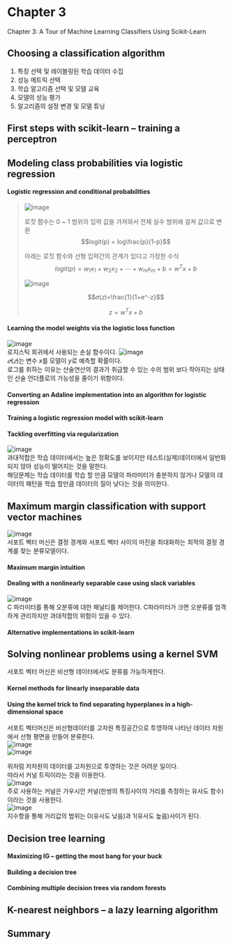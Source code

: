 # Chapter 3
Chapter 3: A Tour of Machine Learning Classifiers Using Scikit-Learn


## Choosing a classification algorithm  
1. 특징 선택 및 레이블링된 학습 데이터 수집  
2. 성능 메트릭 선택  
3. 학습 알고리즘 선택 및 모델 교육  
4. 모델의 성능 평가  
5. 알고리즘의 설정 변경 및 모델 튜닝  
## First steps with scikit-learn – training a perceptron  
## Modeling class probabilities via logistic regression  
#### Logistic regression and conditional probabilities  
>   
> ![image](https://user-images.githubusercontent.com/63633387/190896820-ccf2b591-c8b5-48c7-bc82-176092a4d640.png)
>    
> 로짓 함수는 0 ~ 1 범위의 입력 값을 가져와서 전체 실수 범위에 걸쳐 값으로 변환
> $$logit(p) = log\frac{p}{1-p}$$
>   
> 아래는 로짓 함수와 선형 입력간의 관계가 있다고 가정한 수식
> $$logit(p) = w_1x_1 + w_2x_2 + \cdots + w_mx_m + b = w^Tx + b$$
>   
> ![image](https://user-images.githubusercontent.com/63633387/190896834-31833ce8-95bb-4ef9-8844-3b435711b922.png)  
>  
>  $$𝜎(𝑧)=\frac{1}{1+e^-z}$$
>  
>  $$z = w^Tx + b$$
>   
#### Learning the model weights via the logistic loss function  
![image](https://user-images.githubusercontent.com/63633387/190898034-922d66c4-d11e-44a8-ab80-b2f3ae97ac8b.png)  
로지스틱 회귀에서 사용되는 손실 함수이다. 
![image](https://user-images.githubusercontent.com/63633387/190898058-e7ce0d9d-defe-495f-9f7f-cc0afd6c79d3.png)  
$𝜎(𝑧)$는 변수 $x$를 모델이 $y$로 예측할 확률이다.   
로그를 취하는 이유는 산술연산의 결과가 취급할 수 있는 수의 범위 보다 작아지는 상태인 산술 언더플로의 가능성을 줄이기 위함이다.
#### Converting an Adaline implementation into an algorithm for logistic regression  
#### Training a logistic regression model with scikit-learn  
#### Tackling overfitting via regularization  
![image](https://user-images.githubusercontent.com/63633387/190898417-16158175-2f38-4af6-b3c7-cf48612ddfa5.png)  
과대적합은 학습 데이터에서는 높은 정확도를 보이지만 테스트(실제)데이터에서 일반화되지 않아 성능이 떨어지는 것을 말한다.  
해당문제는 학습 데이터를 학습 할 만큼 모델의 파라미터가 충분하지 않거나 모델의 데이터의 패턴을 학습 할만큼 데이터의 질이 낮다는 것을 의미한다.  
## Maximum margin classification with support vector machines  
![image](https://user-images.githubusercontent.com/63633387/190898627-a644546d-54b3-4cb6-bd91-d7a1b0fd0563.png)  
서포트 벡터 머신은 결정 경계와 서포트 벡터 사이의 마진을 최대화하는 최적의 결정 경계를 찾는 분류모델이다. 
#### Maximum margin intuition  
#### Dealing with a nonlinearly separable case using slack variables  
![image](https://user-images.githubusercontent.com/63633387/190898826-7d2af00c-56ee-437a-a540-10ae916c1893.png)  
C 파라미터를 통해 오분류에 대한 패널티를 제어한다. C파라미터가 크면 오분류를 엄격하게 관리하지만 과대적합의 위험이 있을 수 있다.

#### Alternative implementations in scikit-learn  
## Solving nonlinear problems using a kernel SVM  
서포트 벡터 머신은 비선형 데이터에서도 분류를 가능하게한다.
#### Kernel methods for linearly inseparable data  
#### Using the kernel trick to find separating hyperplanes in a high-dimensional space  
서포트 벡터머신은 비선형데이터를 고차원 특징공간으로 투영하여 나타난 데이터 차원에서 선형 평면을 만들어 분류한다.  
![image](https://user-images.githubusercontent.com/63633387/190899073-398374da-4e48-4b56-8b2f-dfbc2c058cdb.png)  
![image](https://user-images.githubusercontent.com/63633387/190899087-d4120a30-d0fb-4fce-8916-f81d795a5d82.png)  
  
  위처럼 저차원의 데이터를 고차원으로 투영하는 것은 어려운 일이다.   
  따라서 커널 트릭이라는 것을 이용한다.  
  ![image](https://user-images.githubusercontent.com/63633387/190899396-37fdd0f2-2e36-4dff-9813-077e53c269bc.png)  
  주로 사용하는 커널은 가우시안 커널(한쌍의 특징사이의 거리를 측정하는 유사도 함수)이라는 것을 사용한다.   
  ![image](https://user-images.githubusercontent.com/63633387/190899520-103c7e19-6dd2-4c2a-bd99-c41c1cf952d6.png)  
  지수항을 통해 거리값의 범위는 0(유사도 낮음)과 1(유사도 높음)사이가 된다.

## Decision tree learning  
#### Maximizing IG – getting the most bang for your buck  
#### Building a decision tree  
#### Combining multiple decision trees via random forests  
## K-nearest neighbors – a lazy learning algorithm  
## Summary 
 
